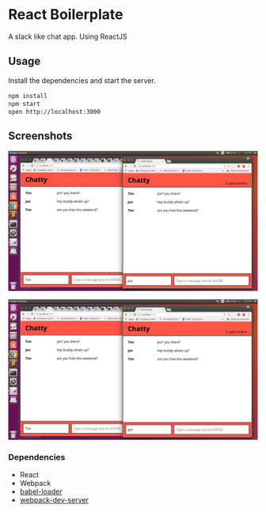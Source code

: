 React Boilerplate
=====================

A slack like chat app. Using ReactJS

## Usage

Install the dependencies and start the server.

```
npm install
npm start
open http://localhost:3000
```

## Screenshots

!["Multiple users"](https://github.com/dtkb82/Chatty-app/blob/master/docs/chattyApp1.png)

!["With gif"](https://github.com/dtkb82/Chatty-app/blob/master/docs/chattyApp1.png)

### Dependencies

* React
* Webpack
* [babel-loader](https://github.com/babel/babel-loader)
* [webpack-dev-server](https://github.com/webpack/webpack-dev-server)
